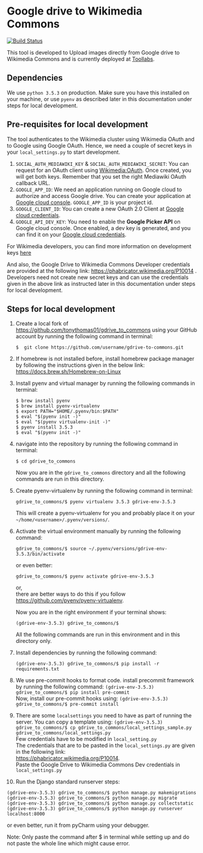 # Google drive to Wikimedia Commons

[![Build Status](https://travis-ci.com/tonythomas01/gdrive_to_commons.svg?branch=master)](https://travis-ci.com/tonythomas01/gdrive_to_commons)

This tool is developed to Upload images directly from Google drive to Wikimedia Commons and is currently deployed at [Toollabs](https://tools.wmflabs.org/google-drive-photos-to-commons/).

## Dependencies

We use `python 3.5.3` on production. Make sure you have this installed on
your machine, or use `pyenv` as described later in this documentation under steps for local development.

## Pre-requisites for local development 

The tool authenticates to the Wikimedia cluster using Wikimedia OAuth and to Google using Google OAuth. Hence, we need a couple of secret keys in your `local_settings.py` to start development. 
1. `SOCIAL_AUTH_MEDIAWIKI_KEY` & `SOCIAL_AUTH_MEDIAWIKI_SECRET`: You can request for an OAuth client using [Wikimedia:OAuth](https://www.mediawiki.org/wiki/OAuth/For_Developers). Once created, you will get both keys. Remember that you set the right Mediawiki OAuth callback URL. 
2. `GOOGLE_APP_ID`: We need an application running on Google cloud to authorize and access Google drive. You can create your application at [Google cloud console](https://console.cloud.google.com/). `GOOGLE_APP_ID` is your project id. 
3. `GOOGLE_CLIENT_ID`: You can create a new OAuth 2.0 Client at [Google cloud credentials](https://console.cloud.google.com/apis/credentials). 
4. `GOOGLE_API_DEV_KEY`: You need to enable the **Google Picker API** on Google cloud console. Once enabled, a dev key is generated, and you can find it on your [Google cloud credentials](https://console.cloud.google.com/apis/credentials).

For Wikimedia developers, you can find more information on development keys [here](https://phabricator.wikimedia.org/T235969)

And also, the Google Drive to Wikimedia Commons Developer credentials are provided at the following link:
https://phabricator.wikimedia.org/P10014 . <br/>
Developers need not create new secret keys and can use the credentials given in the above link as instructed later in this documentation under steps for local development.
## Steps for local development

1. Create a local fork of https://github.com/tonythomas01/gdrive_to_commons using your GitHub account by running the          following command in terminal:
   ```
   $  git clone https://github.com/username/gdrive-to-commons.git
   ```
   
2. If homebrew is not installed before, install homebrew package manager by following the instructions given in      the below link: <br/>
   https://docs.brew.sh/Homebrew-on-Linux   
   
3. Install pyenv and virtual manager by running the following commands in terminal: 
   ```
   $ brew install pyenv
   $ brew install pyenv-virtualenv
   $ export PATH="$HOME/.pyenv/bin:$PATH"   
   $ eval "$(pyenv init -)"
   $ eval "$(pyenv virtualenv-init -)"
   $ pyenv install 3.5.3
   $ eval "$(pyenv init -)"
   ```
   
4. navigate into the repository by running the following command in terminal: 
   ```
   $ cd gdrive_to_commons   
   ```
   Now you are in the `gdrive_to_commons` directory and all the following commands are run in this directory.
   
5. Create pyenv-virtualenv by running the following command in terminal:
   ```
   gdrive_to_commons/$ pyenv virtualenv 3.5.3 gdrive-env-3.5.3   
   ```
   This will create a pyenv-virtualenv for you and probably place it on your `~/home/<username>/.pyenv/versions/`.   
6. Activate the virtual environment manually by running the following command:   
   ```
   gdrive_to_commons/$ source ~/.pyenv/versions/gdrive-env-3.5.3/bin/activate
   ```
   or even better:
   ```
   gdrive_to_commons/$ pyenv activate gdrive-env-3.5.3
   ```
   or, <br/>
   there are better ways to do this if you follow https://github.com/pyenv/pyenv-virtualenv.
   
   Now you are in the right environment if your terminal shows:
   ```
   (gdrive-env-3.5.3) gdrive_to_commons/$
   ```
   All the following commands are run in this environment and in this directory only.
   
7. Install dependencies by running the following command:
   ```
   (gdrive-env-3.5.3) gdrive_to_commons/$ pip install -r requirements.txt
   ```
8. We use pre-commit hooks to format code. install precommit framework by running the following command:
   `(gdrive-env-3.5.3) gdrive_to_commons/$ pip install pre-commit`<br/>
   Now, install our pre-commit hooks using: 
   `(gdrive-env-3.5.3) gdrive_to_commons/$ pre-commit install`
   
9. There are some `localsettings` you need to have as part of running the server. You can copy a template using:
   `(gdrive-env-3.5.3) gdrive_to_commons/$ cp gdrive_to_commons/local_settings_sample.py        gdrive_to_commons/local_settings.py` <br/>
   Few credentials have to be modified in `local_setting.py` <br/>
   The credentials that are to be pasted in the `local_settings.py` are given in the following link:<br/>
   https://phabricator.wikimedia.org/P10014. <br/>
   Paste the Google Drive to Wikimedia Commons Dev credentials in `local_settings.py`

10. Run the Django standard runserver steps:
   ```
   (gdrive-env-3.5.3) gdrive_to_commons/$ python manage.py makemigrations
   (gdrive-env-3.5.3) gdrive_to_commons/$ python manage.py migrate
   (gdrive-env-3.5.3) gdrive_to_commons/$ python manage.py collectstatic
   (gdrive-env-3.5.3) gdrive_to_commons/$ python manage.py runserver localhost:8000
   ```
   or even better, run it from pyCharm using your debugger.
   
Note: Only paste the command after $ in terminal while setting up and do not paste the whole line which might cause error.    
